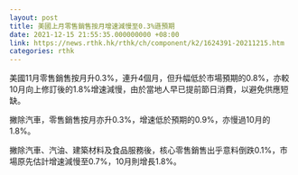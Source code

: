 ```yaml
---
layout: post
title: 美國上月零售銷售按月增速減慢至0.3%遜預期
date: 2021-12-15 21:55:35.000000000 +08:00
link: https://news.rthk.hk/rthk/ch/component/k2/1624391-20211215.htm
categories: rthk
---
```


美國11月零售銷售按月升0.3%，連升4個月，但升幅低於市場預期的0.8%，亦較10月向上修訂後的1.8%增速減慢，由於當地人早已提前節日消費，以避免供應短缺。

撇除汽車，零售銷售按月亦升0.3%，增速低於預期的0.9%，亦慢過10月的1.8%。

撇除汽車、汽油、建築材料及食品服務後，核心零售銷售出乎意料倒跌0.1%，市場原先估計增速減慢至0.7%，10月則增長1.8%。
